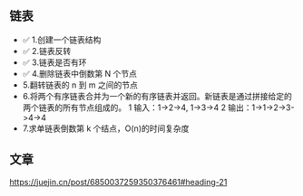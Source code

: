 ## 链表

- ✅ 1.创建一个链表结构
- ✅ 2.链表反转
- ✅ 3.链表是否有环
- ✅ 4.删除链表中倒数第 N 个节点
- 5.翻转链表的 n 到 m 之间的节点
- 6.将两个有序链表合并为一个新的有序链表并返回。新链表是通过拼接给定的两个链表的所有节点组成的。
  1 输入：1->2->4, 1->3->4
  2 输出：1->1->2->3->4->4
- 7.求单链表倒数第 k 个结点，O(n)的时间复杂度

## 文章

https://juejin.cn/post/6850037259350376461#heading-21

